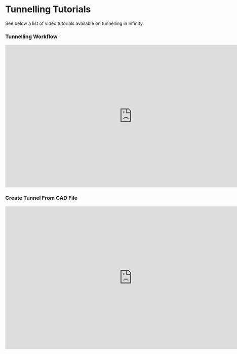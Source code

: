 # Tunnelling Tutorials

See below a list of video tutorials available on tunnelling in Infinity.

### Tunnelling Workflow

<div style="text-align:center">
    <iframe width="800" height="450" src="https://www.youtube.com/embed/tmLssxwErtw?si=PiZna_DuOBTPsmhE" title="Tunnelling Workflow" frameborder="0" allow="accelerometer; autoplay; clipboard-write; encrypted-media; gyroscope; picture-in-picture; web-share" referrerpolicy="strict-origin-when-cross-origin" allowfullscreen></iframe>
</div>



### Create Tunnel From CAD File

<div style="text-align:center">
    <iframe width="800" height="450" src="https://www.youtube.com/embed/sqLDxSY1LwA?si=m0C2_Mxbj2l821Ok" title="Create Tunnel From CAD File" frameborder="0" allow="accelerometer; autoplay; clipboard-write; encrypted-media; gyroscope; picture-in-picture; web-share" referrerpolicy="strict-origin-when-cross-origin" allowfullscreen></iframe>
</div>

